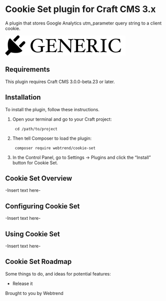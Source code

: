 # Cookie Set plugin for Craft CMS 3.x

A plugin that stores Google Analytics utm_parameter query string to a client cookie.

![Screenshot](resources/img/plugin-logo.png)

## Requirements

This plugin requires Craft CMS 3.0.0-beta.23 or later.

## Installation

To install the plugin, follow these instructions.

1. Open your terminal and go to your Craft project:

        cd /path/to/project

2. Then tell Composer to load the plugin:

        composer require webtrend/cookie-set

3. In the Control Panel, go to Settings → Plugins and click the “Install” button for Cookie Set.

## Cookie Set Overview

-Insert text here-

## Configuring Cookie Set

-Insert text here-

## Using Cookie Set

-Insert text here-

## Cookie Set Roadmap

Some things to do, and ideas for potential features:

* Release it

Brought to you by Webtrend
